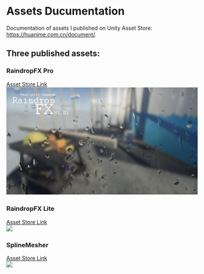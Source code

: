 # Assets Ducumentation
Documentation of assets I published on Unity Asset Store: https://huanime.com.cn/document/.  

## Three published assets:
### RaindropFX Pro
[Asset Store Link](http://u3d.as/1rjA)  
<img class="phframe" src="docs/_pics/RFXP/(1).png" />

### RaindropFX Lite
[Asset Store Link](http://u3d.as/14V0)  
<img class="phframe" src="https://huanime.com.cn//post-images/tool-raindropfx-050.png" />

### SplineMesher
[Asset Store Link](http://u3d.as/1yiU)  
<img class="phframe" src="https://huanime.com.cn//post-images/toolsplinemesher-for-unity3d.png" />
